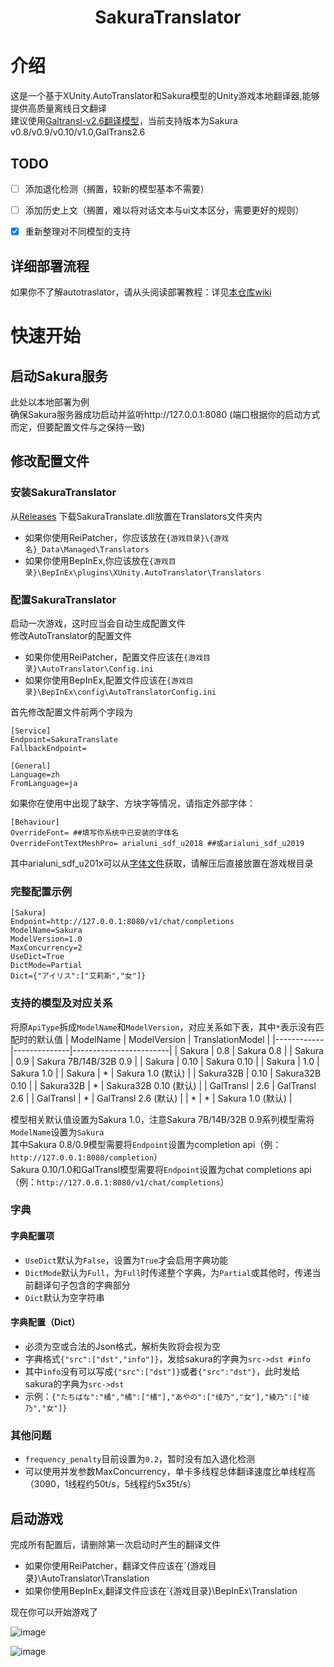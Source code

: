 <div align="center">
<h1>
  SakuraTranslator
</h1>
</div>

# 介绍
这是一个基于XUnity.AutoTranslator和Sakura模型的Unity游戏本地翻译器,能够提供高质量离线日文翻译  
建议使用[Galtransl-v2.6翻译模型](https://huggingface.co/SakuraLLM/GalTransl-7B-v2.6)，当前支持版本为Sakura v0.8/v0.9/v0.10/v1.0,GalTrans2.6

## TODO
- [ ] 添加退化检测（搁置，较新的模型基本不需要）
- [ ] 添加历史上文（搁置，难以将对话文本与ui文本区分，需要更好的规则）
- [x] 重新整理对不同模型的支持


## 详细部署流程
如果你不了解autotraslator，请从头阅读部署教程：详见[本仓库wiki](https://github.com/fkiliver/SakuraTranslator/wiki)  


# 快速开始
## 启动Sakura服务
此处以本地部署为例  
确保Sakura服务器成功启动并监听http://127.0.0.1:8080 (端口根据你的启动方式而定，但要配置文件与之保持一致)

## 修改配置文件
### 安装SakuraTranslator
从[Releases](https://github.com/fkiliver/SakuraTranslator/releases) 下载SakuraTranslate.dll放置在Translators文件夹内
 - 如果你使用ReiPatcher，你应该放在`{游戏目录}\{游戏名}_Data\Managed\Translators`
 - 如果你使用BepInEx,你应该放在`{游戏目录}\BepInEx\plugins\XUnity.AutoTranslator\Translators`
### 配置SakuraTranslator
启动一次游戏，这时应当会自动生成配置文件  
修改AutoTranslator的配置文件  
 - 如果你使用ReiPatcher，配置文件应该在`{游戏目录}\AutoTranslator\Config.ini`
 - 如果你使用BepInEx,配置文件应该在`{游戏目录}\BepInEx\config\AutoTranslatorConfig.ini`

首先修改配置文件前两个字段为
```
[Service]
Endpoint=SakuraTranslate
FallbackEndpoint=

[General]
Language=zh
FromLanguage=ja
```
如果你在使用中出现了缺字、方块字等情况，请指定外部字体：
```
[Behaviour]
OverrideFont= ##填写你系统中已安装的字体名
OverrideFontTextMeshPro= arialuni_sdf_u2018 ##或arialuni_sdf_u2019
```
其中arialuni_sdf_u201x可以从[字体文件](https://github.com/bbepis/XUnity.AutoTranslator/releases/download/v5.3.0/TMP_Font_AssetBundles.zip)获取，请解压后直接放置在游戏根目录

### 完整配置示例
```
[Sakura]
Endpoint=http://127.0.0.1:8080/v1/chat/completions
ModelName=Sakura
ModelVersion=1.0
MaxConcurrency=2
UseDict=True
DictMode=Partial
Dict={"アイリス":["艾莉斯","女"]}
```

### 支持的模型及对应关系
将原`ApiType`拆成`ModelName`和`ModelVersion`，对应关系如下表，其中`*`表示没有匹配时的默认值
| ModelName  | ModelVersion | TranslationModel       |
|------------|--------------|------------------------|
| Sakura     | 0.8          | Sakura 0.8             |
| Sakura     | 0.9          | Sakura 7B/14B/32B 0.9  |
| Sakura     | 0.10         | Sakura 0.10            |
| Sakura     | 1.0          | Sakura 1.0             |
| Sakura     | *            | Sakura 1.0 (默认)      |
| Sakura32B  | 0.10         | Sakura32B 0.10         |
| Sakura32B  | *            | Sakura32B 0.10 (默认)  |
| GalTransl  | 2.6          | GalTransl 2.6          |
| GalTransl  | *            | GalTransl 2.6 (默认)   |
| *          | *            | Sakura 1.0 (默认)      |

模型相关默认值设置为Sakura 1.0，注意Sakura 7B/14B/32B 0.9系列模型需将`ModelName`设置为`Sakura`  
其中Sakura 0.8/0.9模型需要将`Endpoint`设置为completion api（例：`http://127.0.0.1:8080/completion`）  
Sakura 0.10/1.0和GalTransl模型需要将`Endpoint`设置为chat completions api（例：`http://127.0.0.1:8080/v1/chat/completions`）  

### 字典
#### 字典配置项
- `UseDict`默认为`False`，设置为`True`才会启用字典功能
- `DictMode`默认为`Full`，为`Full`时传递整个字典，为`Partial`或其他时，传递当前翻译句子包含的字典部分
- `Dict`默认为空字符串
#### 字典配置（Dict）
- 必须为空或合法的Json格式，解析失败将会视为空
- 字典格式`{"src":["dst","info"]}`，发给sakura的字典为`src->dst #info`
- 其中`info`没有可以写成`{"src":["dst"]}`或者`{"src":"dst"}`，此时发给sakura的字典为`src->dst`
- 示例：`{"たちばな":"橘","橘":["橘"],"あやの":["绫乃","女"],"綾乃":["绫乃","女"]}`

### 其他问题
- `frequency_penalty`目前设置为`0.2`，暂时没有加入退化检测
- 可以使用并发参数MaxConcurrency，单卡多线程总体翻译速度比单线程高（3090，1线程约50t/s，5线程约5x35t/s）    


## 启动游戏
完成所有配置后，请删除第一次启动时产生的翻译文件
 - 如果你使用ReiPatcher，翻译文件应该在`{游戏目录}\AutoTranslator\Translation
 - 如果你使用BepInEx,翻译文件应该在`{游戏目录}\BepInEx\Translation

现在你可以开始游戏了

![image](https://github.com/fkiliver/SakuraTranslator/assets/48873439/ffba161d-8d0c-4a0e-bd15-71ab95db30ef)



![image](https://github.com/fkiliver/SakuraTranslator/assets/48873439/ffba161d-8d0c-4a0e-bd15-71ab95db30ef)

